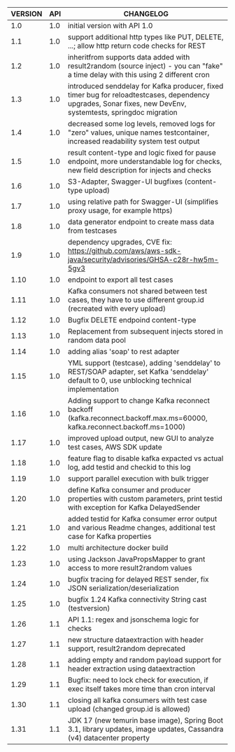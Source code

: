 | VERSION | API | CHANGELOG                                                                                                                                                    |
|---------|-----|--------------------------------------------------------------------------------------------------------------------------------------------------------------|
| 1.0     | 1.0 | initial version with API 1.0                                                                                                                                 |
| 1.1     | 1.0 | support additional http types like PUT, DELETE, ...; allow http return code checks for REST                                                                  |
| 1.2     | 1.0 | inheritfrom supports data added with result2random (source inject) - you can "fake" a time delay with this using 2 different cron                            |
| 1.3     | 1.0 | introduced senddelay for Kafka producer, fixed timer bug for reloadtestcases, dependency upgrades, Sonar fixes, new DevEnv, systemtests, springdoc migration |
| 1.4     | 1.0 | decreased some log levels, removed logs for "zero" values, unique names testcontainer, increased readability system test output                              |
| 1.5     | 1.0 | result content-type and logic fixed for pause endpoint, more understandable log for checks, new field description for injects and checks                     |
| 1.6     | 1.0 | S3-Adapter, Swagger-UI bugfixes (content-type upload)                                                                                                        |
| 1.7     | 1.0 | using relative path for Swagger-UI (simplifies proxy usage, for example https)                                                                               |
| 1.8     | 1.0 | data generator endpoint to create mass data from testcases                                                                                                   |
| 1.9     | 1.0 | dependency upgrades, CVE fix: https://github.com/aws/aws-sdk-java/security/advisories/GHSA-c28r-hw5m-5gv3                                                    |
| 1.10    | 1.0 | endpoint to export all test cases                                                                                                                            |
| 1.11    | 1.0 | Kafka consumers not shared between test cases, they have to use different group.id (recreated with every upload)                                             |
| 1.12    | 1.0 | Bugfix DELETE endpoind content-type                                                                                                                          |
| 1.13    | 1.0 | Replacement from subsequent injects stored in random data pool                                                                                               |
| 1.14    | 1.0 | adding alias 'soap' to rest adapter                                                                                                                          |
| 1.15    | 1.0 | YML support (testcase), adding 'senddelay' to REST/SOAP adapter, set Kafka 'senddelay' default to 0, use unblocking technical implementation                 |
| 1.16    | 1.0 | Adding support to change Kafka reconnect backoff (kafka.reconnect.backoff.max.ms=60000, kafka.reconnect.backoff.ms=1000) |
| 1.17    | 1.0 | improved upload output, new GUI to analyze test cases, AWS SDK update |
| 1.18    | 1.0 | feature flag to disable kafka expacted vs actual log, add testid and checkid to this log |
| 1.19    | 1.0 | support parallel execution with bulk trigger |
| 1.20    | 1.0 | define Kafka consumer and producer properties with custom parameters, print testid with exception for Kafka DelayedSender |
| 1.21    | 1.0 | added testid for Kafka consumer error output and various Readme changes, additional test case for Kafka properties |
| 1.22    | 1.0 | multi architecture docker build |
| 1.23    | 1.0 | using Jackson JavaPropsMapper to grant access to more result2random values |
| 1.24    | 1.0 | bugfix tracing for delayed REST sender, fix JSON serialization/deserialization |
| 1.25    | 1.0 | bugfix 1.24 Kafka connectivity String cast (testversion) |
| 1.26    | 1.1 | API 1.1: regex and jsonschema logic for checks |
| 1.27    | 1.1 | new structure dataextraction with header support, result2random deprecated |
| 1.28    | 1.1 | adding empty and random payload support for header extraction using dataextraction |
| 1.29    | 1.1 | Bugfix: need to lock check for execution, if exec itself takes more time than cron interval |
| 1.30    | 1.1 | closing all kafka consumers with test case upload (changed group.id is allowed) |
| 1.31    | 1.1 | JDK 17 (new temurin base image), Spring Boot 3.1, library updates, image updates, Cassandra (v4) datacenter property |
